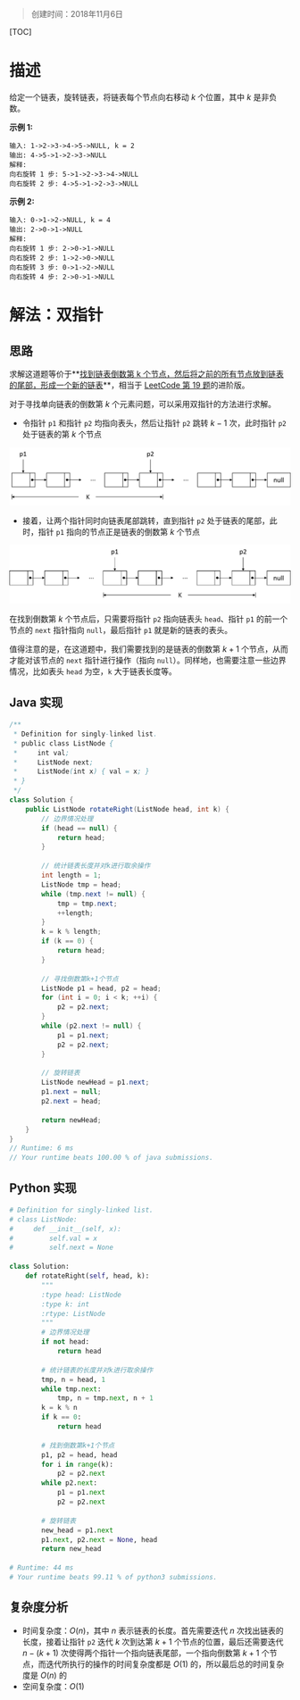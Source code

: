 > 创建时间：2018年11月6日

[TOC]

# 描述

给定一个链表，旋转链表，将链表每个节点向右移动 *k* 个位置，其中 *k* 是非负数。

**示例 1:**

```
输入: 1->2->3->4->5->NULL, k = 2
输出: 4->5->1->2->3->NULL
解释:
向右旋转 1 步: 5->1->2->3->4->NULL
向右旋转 2 步: 4->5->1->2->3->NULL
```

**示例 2:**

```
输入: 0->1->2->NULL, k = 4
输出: 2->0->1->NULL
解释:
向右旋转 1 步: 2->0->1->NULL
向右旋转 2 步: 1->2->0->NULL
向右旋转 3 步: 0->1->2->NULL
向右旋转 4 步: 2->0->1->NULL
```

# 解法：双指针

## 思路

求解这道题等价于**<u>找到链表倒数第 k 个节点，然后将之前的所有节点放到链表的尾部，形成一个新的链表</u>**，相当于 [LeetCode 第 19 题]()的进阶版。

对于寻找单向链表的倒数第 $k$ 个元素问题，可以采用双指针的方法进行求解。

- 令指针 `p1` 和指针 `p2` 均指向表头，然后让指针 `p2` 跳转 $k - 1$ 次，此时指针 `p2` 处于链表的第 $k$ 个节点

![](../figs/61_1.png)

- 接着，让两个指针同时向链表尾部跳转，直到指针 `p2` 处于链表的尾部，此时，指针 `p1` 指向的节点正是链表的倒数第 $k$ 个节点

![](../figs/61_2.png)

在找到倒数第 $k$ 个节点后，只需要将指针 `p2` 指向链表头 `head`、指针 `p1` 的前一个节点的 `next` 指针指向 `null`，最后指针 `p1` 就是新的链表的表头。

值得注意的是，在这道题中，我们需要找到的是链表的倒数第 $k+1$ 个节点，从而才能对该节点的 `next` 指针进行操作（指向 `null`）。同样地，也需要注意一些边界情况，比如表头 `head` 为空，`k` 大于链表长度等。

## Java 实现

```java
/**
 * Definition for singly-linked list.
 * public class ListNode {
 *     int val;
 *     ListNode next;
 *     ListNode(int x) { val = x; }
 * }
 */
class Solution {
    public ListNode rotateRight(ListNode head, int k) {
        // 边界情况处理
        if (head == null) {
        	return head;
        }

        // 统计链表长度并对k进行取余操作
        int length = 1;
        ListNode tmp = head;
        while (tmp.next != null) {
        	tmp = tmp.next;
        	++length;
        }
        k = k % length;
        if (k == 0) {
        	return head;
        }

        // 寻找倒数第k+1个节点
        ListNode p1 = head, p2 = head;
        for (int i = 0; i < k; ++i) {
        	p2 = p2.next;
        }
        while (p2.next != null) {
        	p1 = p1.next;
        	p2 = p2.next;
        }

        // 旋转链表
        ListNode newHead = p1.next;
        p1.next = null;
        p2.next = head;

        return newHead;
    }
}
// Runtime: 6 ms
// Your runtime beats 100.00 % of java submissions.
```

## Python 实现

```python
# Definition for singly-linked list.
# class ListNode:
#     def __init__(self, x):
#         self.val = x
#         self.next = None

class Solution:
    def rotateRight(self, head, k):
        """
        :type head: ListNode
        :type k: int
        :rtype: ListNode
        """
        # 边界情况处理
        if not head:
            return head
        
        # 统计链表的长度并对k进行取余操作
        tmp, n = head, 1
        while tmp.next:
            tmp, n = tmp.next, n + 1
        k = k % n
        if k == 0:
            return head
        
        # 找到倒数第k+1个节点
        p1, p2 = head, head
        for i in range(k):
            p2 = p2.next
        while p2.next:
            p1 = p1.next
            p2 = p2.next
        
        # 旋转链表
        new_head = p1.next
        p1.next, p2.next = None, head
        return new_head
        
# Runtime: 44 ms
# Your runtime beats 99.11 % of python3 submissions.
```

## 复杂度分析

- 时间复杂度：$O(n)$，其中 $n$ 表示链表的长度。首先需要迭代 $n$ 次找出链表的长度，接着让指针 `p2` 迭代 $k$ 次到达第 $k+1$ 个节点的位置，最后还需要迭代 $n-(k+1)$ 次使得两个指针一个指向链表尾部，一个指向倒数第 $k+1$ 个节点，而迭代所执行的操作的时间复杂度都是 $O(1)$ 的，所以最后总的时间复杂度是 $O(n)$ 的
- 空间复杂度：$O(1)$